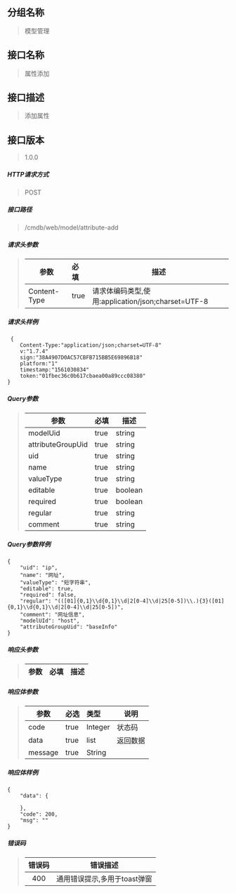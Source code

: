 ## 分组名称
> 模型管理

## 接口名称
> 属性添加

## 接口描述
> 添加属性

## 接口版本

> 1.0.0

##### HTTP请求方式

> POST

##### 接口路径
> /cmdb/web/model/attribute-add

##### 请求头参数
> | 参数       | 必填 | 描述            |
> | ---------- | :--- |  --------------- |
> | Content-Type |true|请求体编码类型,使用:application/json;charset=UTF-8|

##### 请求头样例
```
 {
    Content-Type:"application/json;charset=UTF-8"
    v:"1.7.4"
    sign:"38A4907D0AC57CBFB715BB5E69896B18"
    platform:"1"
    timestamp:"1561030834"
    token:"01fbec36c0b617cbaea00a89ccc08380"
}
```

##### Query参数
> | 参数       | 必填 | 描述            |
> | ---------- | :--- |  --------------- |
> | modelUid |true|string|模型唯一标识|
> | attributeGroupUid |true|string|属性分组唯一标识|
> | uid |true|string|唯一标识|
> | name |true|string|名称|
> | valueType |true|string|类型|
> | editable |true|boolean|是否可编辑，true-是，false-否|
> | required |true|boolean|是否必填，true-是，false-否|
> | regular |true|string|正则内容|
> | comment |true|string|描述说明|


##### Query参数样例
```
{
    "uid": "ip",
    "name": "网址",
    "valueType": "短字符串",
    "editable": true,
    "required": false,
    "regular": "(([01]{0,1}\\d{0,1}\\d|2[0-4]\\d|25[0-5])\\.){3}([01]{0,1}\\d{0,1}\\d|2[0-4]\\d|25[0-5])",
    "comment": "网址信息",
    "modelUId": "host",
    "attributeGroupUid": "baseInfo"
}
```

##### 响应头参数
> | 参数       | 必填 | 描述            |
> | ---------- | :--- |  --------------- |

##### 响应体参数
> | 参数       | 必选 | 类型 | 说明            |
> | ---------- | :--- | :--- | --------------- |
> | code |true|Integer|状态码|
> | data |true|list|返回数据|
> | message |true|String| |


##### 响应体样例
```
{
    "data": {
        
    },
    "code": 200,
    "msg": ""
}
```
##### 错误码
> | 错误码      |错误描述|
> | :----------: | :---------------: |
> | 400 |通用错误提示,多用于toast弹窗|